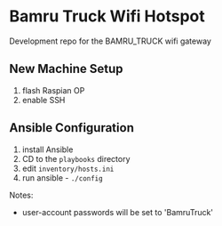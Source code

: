# Bamru Truck Wifi Hotspot

Development repo for the BAMRU_TRUCK wifi gateway

## New Machine Setup

1) flash Raspian OP
2) enable SSH 

## Ansible Configuration

1) install Ansible
2) CD to the `playbooks` directory
3) edit `inventory/hosts.ini` 
4) run ansible - `./config`

Notes:
- user-account passwords will be set to 'BamruTruck'

